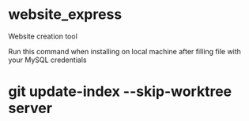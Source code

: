 # website_express
Website creation tool

Run this command when installing on local machine after filling file with your MySQL credentials
# git update-index --skip-worktree server